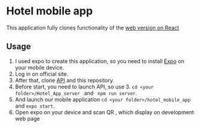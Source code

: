 # Hotel mobile app
This application fully clones functionality of the [web version on React](https://github.com/DanikLebedev/hotel_app_client)
## Usage
1. I used expo to create this application, so you need to install [Expo](https://docs.expo.io/versions/latest/) on your mobile device.
2. Log in on official site.
3. After that, clone [API](https://github.com/DanikLebedev/Hotel_App_server) and this repository.
4. Before start, you need to launch API, so use 3.  ```cd <your folder>/Hotel_App_server ``` and ``` npm run server```.
5. And launch our mobile application  ```cd <your folder>/hotel_mobile_app ``` and ```expo start```.
6. Open expo on your device and scan QR , which display on development web page
 
